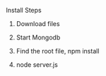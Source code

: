 Install Steps

1. Download files

2. Start Mongodb

3. Find the root file, npm install

4. node server.js
